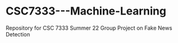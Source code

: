 # CSC7333---Machine-Learning
Repository for CSC 7333 Summer 22 Group Project on Fake News Detection
